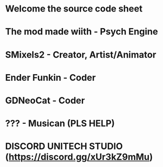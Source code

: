 # Welcome the source code sheet
# The mod made wiith - Psych Engine
# SMixels2 - Creator, Artist/Animator
# Ender Funkin - Coder
# GDNeoCat - Coder
# ??? - Musican (PLS HELP)
# DISCORD UNITECH STUDIO (https://discord.gg/xUr3kZ9mMu)
